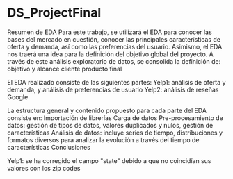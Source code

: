 # DS_ProjectFinal





Resumen de EDA
Para este trabajo, se utilizará el EDA para conocer las bases del mercado en cuestión, conocer las principales características de oferta y demanda, así como las preferencias del usuario. Asimismo, el EDA nos traerá una idea para la definición del objetivo global del proyecto. A través de este análisis exploratorio de datos, se consolida la definición de:
objetivo y alcance
cliente
producto final

El EDA realizado consiste de las siguientes partes:
Yelp1: análisis de oferta y demanda, y análisis de preferencias de usuario
Yelp2: análisis de reseñas
Google
	
La estructura general y contenido propuesto para cada parte del EDA consiste en:
Importación de librerías
Carga de datos
Pre-procesamiento de datos: gestión de tipos de datos, valores duplicados y nulos, gestión de características
Análisis de datos: incluye series de tiempo, distribuciones y formatos diversos para analizar la evolución a través del tiempo de características
Conclusiones

Yelp1: se ha corregido el campo "state" debido a que no coincidían sus valores con los zip codes